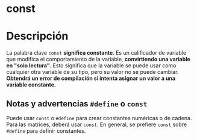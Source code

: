 # const

# Descripción
La palabra clave `const` **significa constante**. Es un calificador de variable que modifica el comportamiento de la variable, **convirtiendo una variable en "solo lectura"**. Esto significa que la variable se puede usar como cualquier otra variable de su tipo, pero su valor no se puede cambiar. **Obtendrá un error de compilación si intenta asignar un valor a una variable constante.**

## Notas y advertencias `#define` o `const`

Puede usar `const` o `#define` para crear constantes numéricas o de cadena. Para las matrices, deberá usar `const`. En general, se prefiere `const` sobre `#define` para definir constantes.
<!--stackedit_data:
eyJoaXN0b3J5IjpbMTY5MzU4ODE5N119
-->